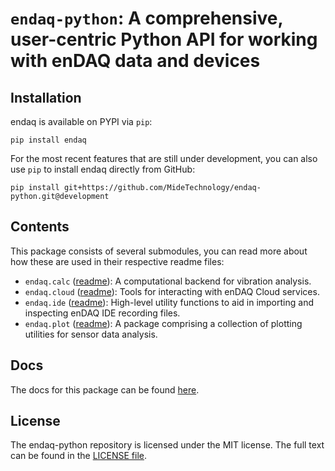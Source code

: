 # `endaq-python`: A comprehensive, user-centric Python API for working with enDAQ data and devices


## Installation

endaq is available on PYPI via `pip`:

    pip install endaq

For the most recent features that are still under development, you can also use `pip` to install endaq directly from GitHub:

    pip install git+https://github.com/MideTechnology/endaq-python.git@development

## Contents

This package consists of several submodules, you can read more about how these are used in their respective readme files:
* `endaq.calc` ([readme](https://github.com/MideTechnology/endaq-python/tree/main/endaq/calc)): A computational backend for vibration analysis.
* `endaq.cloud` ([readme](https://github.com/MideTechnology/endaq-python/tree/main/endaq/cloud)): Tools for interacting with enDAQ Cloud services.
* `endaq.ide` ([readme](https://github.com/MideTechnology/endaq-python/tree/main/endaq/ide)): High-level utility functions to aid in importing and inspecting enDAQ IDE recording files.
* `endaq.plot` ([readme](https://github.com/MideTechnology/endaq-python/tree/main/endaq/plot)):  A package comprising a collection of plotting utilities for sensor data analysis.

## Docs

The docs for this package can be found [here](https://docs.endaq.com/en/latest/).

## License 

The endaq-python repository is licensed under the MIT license. The full text can be found in the [LICENSE file](https://github.com/MideTechnology/endaq-python/blob/main/LICENSE).
